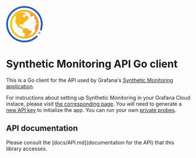 <img src="docs/logo.svg" width="100" />

Synthetic Monitoring API Go client
==================================

This is a Go client for the API used by Grafana's [Synthetic Monitoring
application](https://github.com/grafana/synthetic-monitoring-app).

For instructions about setting up Synthetic Monitoring in your Grafana
Cloud instace, please visit [the corresponding
page](https://grafana.com/grafana/plugins/grafana-synthetic-monitoring-app/installation).
You will need to generate a [new API
key](https://grafana.com/profile/api-keys) to initialize the app. You
can run your own [private
probes](https://github.com/grafana/synthetic-monitoring-agent).

API documentation
-----------------

Please consult the [docs/API.md](documentation for the API) that this
library accesses.
